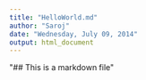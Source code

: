 ```yaml
---
title: "HelloWorld.md"
author: "Saroj"
date: "Wednesday, July 09, 2014"
output: html_document
---
```

"## This is a markdown file" 
